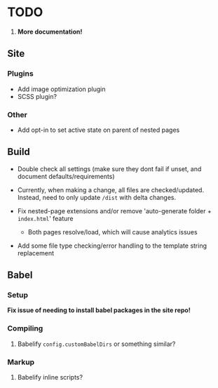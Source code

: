 # TODO

1. **More documentation!**

## Site

### Plugins

* Add image optimization plugin
* SCSS plugin?

### Other

* Add opt-in to set active state on parent of nested pages

## Build

* Double check all settings (make sure they dont fail if unset, and document defaults/requirements)

* Currently, when making a change, all files are checked/updated. Instead, need to only update `/dist` with delta changes.

* Fix nested-page extensions and/or remove 'auto-generate folder + `index.html`' feature
  * Both pages resolve/load, which will cause analytics issues

* Add some file type checking/error handling to the template string replacement

## Babel

### Setup

**Fix issue of needing to install babel packages in the site repo!**

### Compiling

1. Babelify `config.customBabelDirs` or something similar?

### Markup

1. Babelify inline scripts?